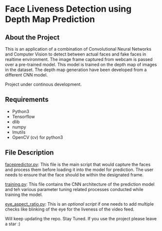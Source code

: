 # Face Liveness Detection using Depth Map Prediction

## About the Project
This is an application of a combination of Convolutional Neural Networks and Computer Vision to detect
between actual faces and fake faces in realtime environment. The image frame captured from webcam is passed over a pre-trained model. This model is trained on the depth map of images in the dataset. The depth map generation have been developed from a different CNN model.

Project under continous development.

## Requirements
* Python3
* Tensorflow
* dlib
* numpy
* Imutils
* OpenCV (cv) for python3


## File Description

[facepredictor.py](https://github.com/anand498/Face-Liveness-Detection/blob/master/facepredictor.py):
This file is the main script that would capture the faces and process them before loading it into the model for prediction. The user needs to ensure that the face should be within the designated frame.

[training.py](https://github.com/anand498/Face-Liveness-Detection/blob/master/training.py):
This file contains the CNN architecture of the prediction model and teh various parameter tuning related processes conducted while training the model.

[eye_aspect_ratio.py](https://github.com/anand498/Face-Liveness-Detection/blob/master/eye_aspect_ratio.py):
This is an *optional script* if one needs to add multiple checks like blinking of the eye for the liveness of the video feed.


Will keep updating the repo.
Stay Tuned.
If you use the project please leave a star :)